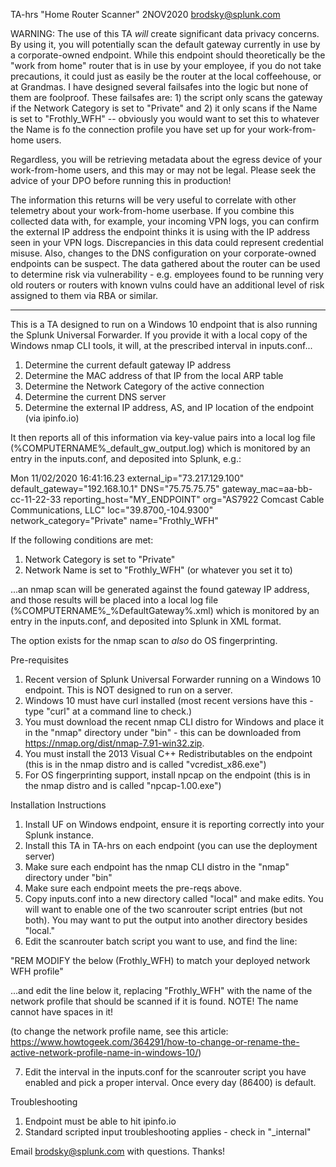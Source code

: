 TA-hrs
"Home Router Scanner"
2NOV2020
brodsky@splunk.com

WARNING: The use of this TA *will* create significant data privacy concerns. By using it, you will potentially scan the default gateway currently in use by a corporate-owned endpoint. While this endpoint should theoretically be the "work from home" router that is in use by your employee, if you do not take precautions, it could just as easily be the router at the local coffeehouse, or at Grandmas. I have designed several failsafes into the logic but none of them are foolproof. These failsafes are: 1) the script only scans the gateway if the Network Category is set to "Private" and 2) it only scans if the Name is set to "Frothly_WFH" -- obviously you would want to set this to whatever the Name is fo the connection profile you have set up for your work-from-home users.

Regardless, you will be retrieving metadata about the egress device of your work-from-home users, and this may or may not be legal. Please seek the advice of your DPO before running this in production!

The information this returns will be very useful to correlate with other telemetry about your work-from-home userbase. If you combine this collected data with, for example, your incoming VPN logs, you can confirm the external IP address the endpoint thinks it is using with the IP address seen in your VPN logs. Discrepancies in this data could represent credential misuse. Also, changes to the DNS configuration on your corporate-owned endpoints can be suspect. The data gathered about the router can be used to determine risk via vulnerability - e.g. employees found to be running very old routers or routers with known vulns could have an additional level of risk assigned to them via RBA or similar.

----

This is a TA designed to run on a Windows 10 endpoint that is also running the Splunk Universal Forwarder. If you provide it with a local copy of the Windows nmap CLI tools, it will, at the prescribed interval in inputs.conf...

1) Determine the current default gateway IP address
2) Determine the MAC address of that IP from the local ARP table
3) Determine the Network Category of the active connection
4) Determine the current DNS server
5) Determine the external IP address, AS, and IP location of the endpoint (via ipinfo.io)

It then reports all of this information via key-value pairs into a local log file (%COMPUTERNAME%_default_gw_output.log) which is monitored by an entry in the inputs.conf, and deposited into Splunk, e.g.:

Mon 11/02/2020 16:41:16.23 external_ip="73.217.129.100" default_gateway="192.168.10.1" DNS="75.75.75.75" gateway_mac=aa-bb-cc-11-22-33 reporting_host="MY_ENDPOINT" org="AS7922 Comcast Cable Communications, LLC" loc="39.8700,-104.9300" network_category="Private" name="Frothly_WFH"

If the following conditions are met:

1) Network Category is set to "Private"
2) Network Name is set to "Frothly_WFH" (or whatever you set it to)

...an nmap scan will be generated against the found gateway IP address, and those results will be placed into a local log file (%COMPUTERNAME%_%DefaultGateway%.xml) which is monitored by an entry in the inputs.conf, and deposited into Splunk in XML format.

The option exists for the nmap scan to *also* do OS fingerprinting.

Pre-requisites

1) Recent version of Splunk Universal Forwarder running on a Windows 10 endpoint. This is NOT designed to run on a server.
2) Windows 10 must have curl installed (most recent versions have this - type "curl" at a command line to check.)
3) You must download the recent nmap CLI distro for Windows and place it in the "nmap" directory under "bin" - this can be downloaded from https://nmap.org/dist/nmap-7.91-win32.zip.
4) You must install the 2013 Visual C++ Redistributables on the endpoint (this is in the nmap distro and is called "vcredist_x86.exe")
5) For OS fingerprinting support, install npcap on the endpoint (this is in the nmap distro and is called "npcap-1.00.exe")

Installation Instructions

1) Install UF on Windows endpoint, ensure it is reporting correctly into your Splunk instance.
2) Install this TA in TA-hrs on each endpoint (you can use the deployment server)
3) Make sure each endpoint has the nmap CLI distro in the "nmap" directory under "bin"
4) Make sure each endpoint meets the pre-reqs above. 
5) Copy inputs.conf into a new directory called "local" and make edits. You will want to enable one of the two scanrouter script entries (but not both). You may want to put the output into another directory besides "local."
6) Edit the scanrouter batch script you want to use, and find the line:

"REM MODIFY the below (Frothly_WFH) to match your deployed network WFH profile"

...and edit the line below it, replacing "Frothly_WFH" with the name of the network profile that should be scanned if it is found. NOTE! The name cannot have spaces in it!

(to change the network profile name, see this article: https://www.howtogeek.com/364291/how-to-change-or-rename-the-active-network-profile-name-in-windows-10/)

7) Edit the interval in the inputs.conf for the scanrouter script you have enabled and pick a proper interval. Once every day (86400) is default.

Troubleshooting

1) Endpoint must be able to hit ipinfo.io
2) Standard scripted input troubleshooting applies - check in "_internal"

Email brodsky@splunk.com with questions. Thanks!



